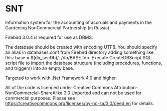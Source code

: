 # SNT
Information system for the accounting of accruals and payments in the Gardening NonCommercial Partnership (in Russia)

Firebird 3.0.4 is required for use as DBMS.

The database should be created with encoding UTF8. You should specify an alias in databases.conf from Firebird directory adding something like this: base = $(dir_secDb)/../db/BASE.fdb. Execute CreateDBScript.SQL script file to import the database structure (including procedures, functions, and triggers) into an empty base.

Targeted to work with .Net Framework 4.0 and higher.

All of the code is licenced under Creative Commons Attribution-NonCommercial-ShareAlike 3.0 Unported and can not be used for commercial purposes. Please see https://creativecommons.org/licenses/by-nc-sa/3.0/deed.en for details.
